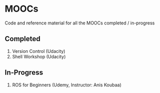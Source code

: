 # MOOCs
Code and reference material for all the MOOCs completed / in-progress

## Completed
1. Version Control (Udacity)
2. Shell Workshop (Udacity)

## In-Progress
1. ROS for Beginners (Udemy, Instructor: Anis Koubaa)
